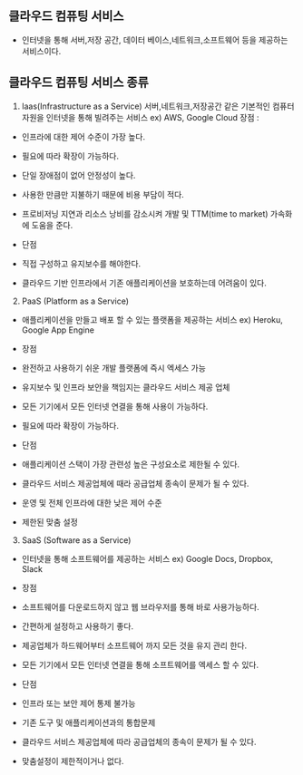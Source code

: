 ## 클라우드 컴퓨팅 서비스
- 인터넷을 통해 서버,저장 공간, 데이터 베이스,네트워크,소프트웨어 등을 제공하는 서비스이다.

## 클라우드 컴퓨팅 서비스 종류
1. laas(Infrastructure as a Service)
   서버,네트워크,저장공간 같은 기본적인 컴퓨터 자원을 인터넷을 통해 빌려주는 서비스
ex) AWS, Google Cloud
장점 :
- 인프라에 대한 제어 수준이 가장 높다.
- 필요에 따라 확장이 가능하다.
- 단일 장애점이 없어 안정성이 높다.
- 사용한 만큼만 지불하기 때문에 비용 부담이 적다.
- 프로비저닝 지연과 리소스 낭비를 감소시켜 개발 및 TTM(time to market) 가속화에 도움을 준다.

- 단점
- 직접 구성하고 유지보수를 해야한다.
- 클라우드 기반 인프라에서 기존 애플리케이션을 보호하는데 어려움이 있다.

2. PaaS (Platform as a Service)
- 애플리케이션을 만들고 배포 할 수 있는 플랫폼을 제공하는 서비스
ex) Heroku, Google App Engine
- 장점
- 완전하고 사용하기 쉬운 개발 플랫폼에 즉시 엑세스 가능
- 유지보수 및 인프라 보안을 책임지는 클라우드 서비스 제공 업체
- 모든 기기에서 모든 인터넷 연결을 통해 사용이 가능하다.
- 필요에 따라 확장이 가능하다.

- 단점
- 애플리케이션 스택이 가장 관련성 높은 구성요소로 제한될 수 있다.
- 클라우드 서비스 제공업체에 때라 공급업체 종속이 문제가 될 수 있다.
- 운영 및 전체 인프라에 대한 낮은 제어 수준
- 제한된 맞춤 설정

3. SaaS (Software as a Service)
- 인터넷을 통해 소프트웨어를 제공하는 서비스
ex) Google Docs, Dropbox, Slack
- 장점
- 소프트웨어를 다운로드하지 않고 웹 브라우저를 통해 바로 사용가능하다.
- 간편하게 설정하고 사용하기 좋다.
- 제공업체가 하드웨어부터 소프트웨어 까지 모든 것을 유지 관리 한다.
- 모든 기기에서 모든 인터넷 연결을 통해 소프트웨어를 엑세스 할 수 있다.

- 단점
- 인프라 또는 보안 제어 통제 불가능
- 기존 도구 및 애플리케이션과의 통합문제
- 클라우드 서비스 제공업체에 따라 공급업체의 종속이 문제가 될 수 있다.
- 맞춤설정이 제한적이거나 없다.


